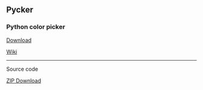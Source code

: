 ## Pycker
### Python color picker

[Download](https://github.com/RetroPlayerYT/Pycker/releases)

[Wiki](https://github.com/RetroPlayerYT/Pycker/wiki)

---

Source code

[ZIP Download](https://github.com/RetroPlayerYT/Pycker/archive/main.zip)
